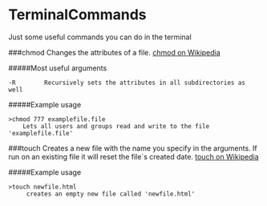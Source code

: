 TerminalCommands
================

Just some useful commands you can do in the terminal



###chmod
Changes the attributes of a file.  [chmod on Wikipedia](http://en.wikipedia.org/wiki/Chmod) 

#####Most useful arguments

    -R        Recursively sets the attributes in all subdirectories as well
#####Example usage
```
>chmod 777 examplefile.file
    Lets all users and groups read and write to the file 'examplefile.file'
```

###touch
Creates a new file with the name you specify in the arguments. If run on an existing file it will reset the file`s created date. [touch on Wikipedia](http://en.wikipedia.org/wiki/Touch_(Unix))

#####Example usage
```
>touch newfile.html
     creates an empty new file called 'newfile.html'

```
